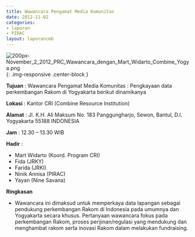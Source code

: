 ```yaml
---
title: Wawancara Pengamat Media Komunitas
date: 2012-11-02
categories:
- laporan
- PIRAC
layout: laporancmb
---
```



![200px-November_2_2012_PRC_Wawancara_dengan_Mart_Widarto_Combine_Yogya.png](/uploads/200px-November_2_2012_PRC_Wawancara_dengan_Mart_Widarto_Combine_Yogya.png){: .img-responsive .center-block }


**Tujuan** : Wawancara Pengamat Media Komunitas : Pengkayaan data perkembangan Rakom di Yogyakarta berikut dinamikanya 

**Lokasi** : Kantor CRI (Combine Resource Institution) 

**Alamat** : Jl. K.H. Ali Maksum No. 183 Panggungharjo, Sewon, Bantul, D.I. Yogyakarta 55188 INDONESIA 

**Jam** : 12.30 – 13.30 WIB 

**Hadir** :
* Mart Widarto (Koord. Program CRI)
* Fida (JRKY)
* Farida (JRKI)
* Ninik Annisa (PIRAC)
* Yayan (Nine Savana)

**Ringkasan**  
* Wawancara ini dimaksud untuk memperkaya data lapangan sebagai pendukung perkembangan Rakom di Indonesia pada umumnya dan Yogyakarta secara khusus. Pertanyaan wawancara fokus pada perkembangan Rakom, proses perijinan/regulasi yang mendukung dan menghambat rakom serta inovasi Rakom dalam melakukan fundraising.
